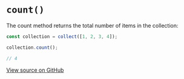 # `count()`

The count method returns the total number of items in the collection:

```js
const collection = collect([1, 2, 3, 4]);

collection.count();

// 4
```




[View source on GitHub](https://github.com/ecrmnn/collect.js/blob/master/src/methods/count.js)